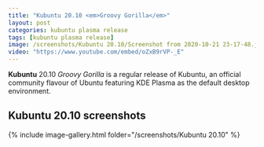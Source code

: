 ```yaml
---
title: "Kubuntu 20.10 <em>Groovy Gorilla</em>"
layout: post
categories: kubuntu plasma release
tags: [kubuntu plasma release]
image: /screenshots/Kubuntu 20.10/Screenshot from 2020-10-21 23-17-48.jpg
video: "https://www.youtube.com/embed/oZxB9rVP-_E"
---
```


**Kubuntu** 20.10 *Groovy Gorilla* is a regular release of Kubuntu, an official community flavour of Ubuntu featuring KDE Plasma as the default desktop environment.


## Kubuntu 20.10 screenshots
{% include image-gallery.html folder="/screenshots/Kubuntu 20.10" %}